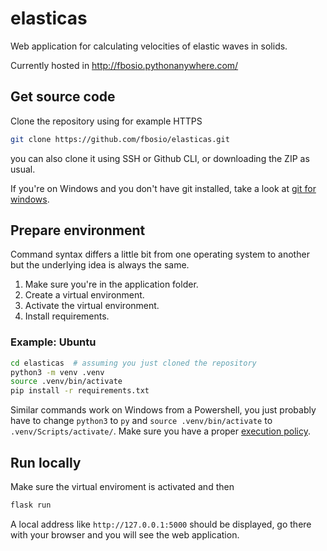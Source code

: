 # elasticas
Web application for calculating velocities of elastic waves in solids.

Currently hosted in http://fbosio.pythonanywhere.com/


## Get source code
Clone the repository using for example HTTPS
```bash
git clone https://github.com/fbosio/elasticas.git
```
you can also clone it using SSH or Github CLI, or downloading the ZIP as usual.

If you're on Windows and you don't have git installed, take a look at [git for windows](https://gitforwindows.org/).

## Prepare environment
Command syntax differs a little bit from one operating system to another but the underlying idea is always the same.

1. Make sure you're in the application folder.
2. Create a virtual environment.
3. Activate the virtual environment.
4. Install requirements.

### Example: Ubuntu
```bash
cd elasticas  # assuming you just cloned the repository
python3 -m venv .venv
source .venv/bin/activate
pip install -r requirements.txt
```

Similar commands work on Windows from a Powershell, you just probably have to change `python3` to `py` and `source .venv/bin/activate` to `.venv/Scripts/activate/`.
Make sure you have a proper [execution policy](https://docs.microsoft.com/en-us/powershell/module/microsoft.powershell.core/about/about_execution_policies).

## Run locally
Make sure the virtual enviroment is activated and then
```bash
flask run
```
A local address like `http://127.0.0.1:5000` should be displayed, go there with your browser and you will see the web application.

